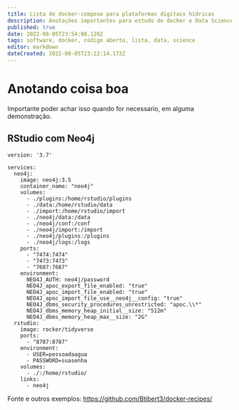 ```yaml
---
title: Lista de docker-compose para plataformas digitais hídricas
description: Anotações importantes para estudo de docker e Data Science
published: true
date: 2022-08-05T23:54:08.120Z
tags: software, docker, código aberto, lista, data, science
editor: markdown
dateCreated: 2022-08-05T23:22:14.173Z
---
```


# Anotando coisa boa
Importante poder achar isso quando for necessario, em alguma demonstração.


## RStudio com Neo4j

```
version: '3.7'

services:
  neo4j:
    image: neo4j:3.5
    container_name: "neo4j"
    volumes:
      - ./plugins:/home/rstudio/plugins
      - ./data:/home/rstudio/data
      - ./import:/home/rstudio/import
      - ./neo4j/data:/data
      - ./neo4j/conf:/conf
      - ./neo4j/import:/import
      - ./neo4j/plugins:/plugins
      - ./neo4j/logs:/logs
    ports:
      - "7474:7474"
      - "7473:7473"
      - "7687:7687"
    environment:
      NEO4J_AUTH: neo4j/password
      NEO4J_apoc_export_file_enabled: "true"
      NEO4J_apoc_import_file_enabled: "true"
      NEO4J_apoc_import_file_use__neo4j__config: "true"
      NEO4J_dbms_security_procedures_unrestricted: "apoc.\\*"
      NEO4J_dbms_memory_heap_initial__size: "512m"
      NEO4J_dbms_memory_heap_max__size: "2G"
  rstudio:
    image: rocker/tidyverse
    ports:
      - "8787:8787"
    environment:
      - USER=pessoadaagua
      - PASSWORD=suasenha
    volumes:
      - ./:/home/rstudio/
    links:
      - neo4j
```

Fonte e outros exemplos: https://github.com/Btibert3/docker-recipes/ 